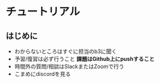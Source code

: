 # チュートリアル
## はじめに
- わからないところはすぐに担当のb3に聞く
- 予習/復習は必ず行うこと
**課題はGithub上にpushすること**
- 時間外の質問/相談はSlackまたはZoomで行う
- こまめにdiscordを見る
